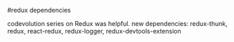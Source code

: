 #redux dependencies

codevolution series on Redux was helpful.
new dependencies: redux-thunk, redux, react-redux, redux-logger, redux-devtools-extension
